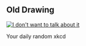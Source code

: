 ## Old Drawing
[![I don't want to talk about it](https://imgs.xkcd.com/comics/unspeakable_pun.jpg)](https://xkcd.com/41/ "I don't want to talk about it")

Your daily random xkcd
